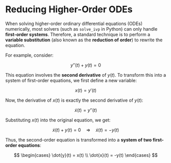 # Reducing Higher-Order ODEs

When solving higher-order ordinary differential equations (ODEs) numerically, most solvers (such as `solve_ivp` in Python) can only handle **first-order systems**.
Therefore, a standard technique is to perform a **variable substitution** (also known as the **reduction of order**) to rewrite the equation.

For example, consider:

$$
y''(t) + y(t) = 0
$$

This equation involves the **second derivative** of $y(t)$. To transform this into a system of first-order equations, we first define a new variable:

$$
x(t) = y'(t)
$$

Now, the derivative of $x(t)$ is exactly the second derivative of $y(t)$:

$$
\dot{x}(t) = y''(t)
$$

Substituting $x(t)$ into the original equation, we get:

$$
\dot{x}(t) + y(t) = 0 \quad \Rightarrow \quad \dot{x}(t) = -y(t)
$$

Thus, the second-order equation is transformed into a **system of two first-order equations**:

$$
\begin{cases}
  \dot{y}(t) = x(t) \\
  \dot{x}(t) = -y(t)
\end{cases}
$$

